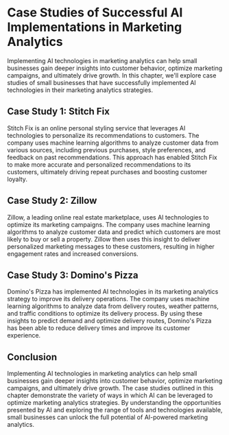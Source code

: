 Case Studies of Successful AI Implementations in Marketing Analytics
===============================================================================================================================

Implementing AI technologies in marketing analytics can help small businesses gain deeper insights into customer behavior, optimize marketing campaigns, and ultimately drive growth. In this chapter, we'll explore case studies of small businesses that have successfully implemented AI technologies in their marketing analytics strategies.

Case Study 1: Stitch Fix
------------------------

Stitch Fix is an online personal styling service that leverages AI technologies to personalize its recommendations to customers. The company uses machine learning algorithms to analyze customer data from various sources, including previous purchases, style preferences, and feedback on past recommendations. This approach has enabled Stitch Fix to make more accurate and personalized recommendations to its customers, ultimately driving repeat purchases and boosting customer loyalty.

Case Study 2: Zillow
--------------------

Zillow, a leading online real estate marketplace, uses AI technologies to optimize its marketing campaigns. The company uses machine learning algorithms to analyze customer data and predict which customers are most likely to buy or sell a property. Zillow then uses this insight to deliver personalized marketing messages to these customers, resulting in higher engagement rates and increased conversions.

Case Study 3: Domino's Pizza
----------------------------

Domino's Pizza has implemented AI technologies in its marketing analytics strategy to improve its delivery operations. The company uses machine learning algorithms to analyze data from delivery routes, weather patterns, and traffic conditions to optimize its delivery process. By using these insights to predict demand and optimize delivery routes, Domino's Pizza has been able to reduce delivery times and improve its customer experience.

Conclusion
----------

Implementing AI technologies in marketing analytics can help small businesses gain deeper insights into customer behavior, optimize marketing campaigns, and ultimately drive growth. The case studies outlined in this chapter demonstrate the variety of ways in which AI can be leveraged to optimize marketing analytics strategies. By understanding the opportunities presented by AI and exploring the range of tools and technologies available, small businesses can unlock the full potential of AI-powered marketing analytics.
